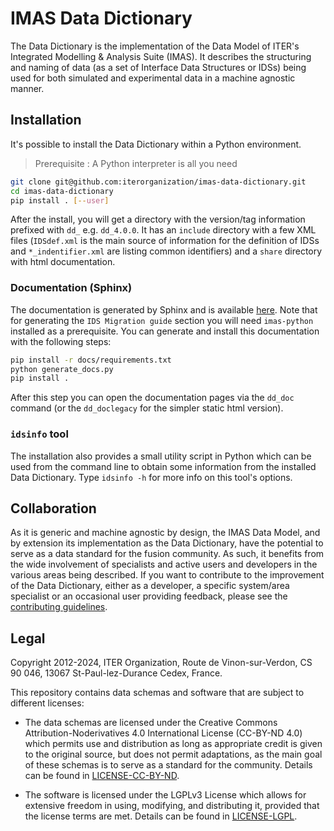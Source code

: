 # IMAS Data Dictionary

The Data Dictionary is the implementation of the Data Model of ITER's
Integrated Modelling & Analysis Suite (IMAS). It describes the
structuring and naming of data (as a set of Interface Data Structures
or IDSs) being used for both simulated and experimental data in a
machine agnostic manner.



## Installation
It's possible to install the Data Dictionary within a Python environment.

> Prerequisite : A Python interpreter is all you need

```sh
git clone git@github.com:iterorganization/imas-data-dictionary.git
cd imas-data-dictionary
pip install . [--user]
```

After the install, you will get a directory with the version/tag information 
prefixed with `dd_` e.g. `dd_4.0.0`. It has an `include` directory with a few
XML files (`IDSdef.xml` is the main source of information for the definition 
of IDSs and `*_indentifier.xml` are listing common identifiers) and a `share` 
directory with html documentation.

### Documentation (Sphinx)

The documentation is generated by Sphinx and is available [here](https://imas-data-dictionary.readthedocs.io/en/latest/). Note that for generating the `IDS Migration guide` section you will need `imas-python` installed as a prerequisite.
You can generate and install this documentation with the following steps:

```bash
pip install -r docs/requirements.txt
python generate_docs.py
pip install .
```
After this step you can open the documentation pages via the `dd_doc` command (or the `dd_doclegacy` for the simpler static html version).

### `idsinfo` tool

The installation also provides a small utility script in Python which can be 
used from the command line to obtain some information from the installed 
Data Dictionary. Type `idsinfo -h` for more info on this tool's options.



## Collaboration

As it is generic and machine agnostic by design, the IMAS Data Model,
and by extension its implementation as the Data Dictionary, have the
potential to serve as a data standard for the fusion community. As
such, it benefits from the wide involvement of specialists and active
users and developers in the various areas being described. If you want
to contribute to the improvement of the Data Dictionary, either as a
developer, a specific system/area specialist or an occasional user
providing feedback, please see the [contributing guidelines](CONTRIBUTING.md).



## Legal
Copyright 2012-2024, ITER Organization, Route de Vinon-sur-Verdon, CS 90 046, 
13067 St-Paul-lez-Durance Cedex, France.

This repository contains data schemas and software that are subject to different 
licenses:

* The data schemas are licensed under the Creative Commons 
Attribution-Noderivatives 4.0 International License (CC-BY-ND 4.0) which permits 
use and distribution as long as appropriate credit is given to the original source, 
but does not permit adaptations, as the main goal of these schemas is to serve as 
a standard for the community. 
Details can be found in [LICENSE-CC-BY-ND](LICENSE-CC-BY-ND).

* The software is licensed under the LGPLv3 License which allows for extensive 
freedom in using, modifying, and distributing it, provided that the license terms 
are met. 
Details can be found in [LICENSE-LGPL](LICENSE-LGPL).

